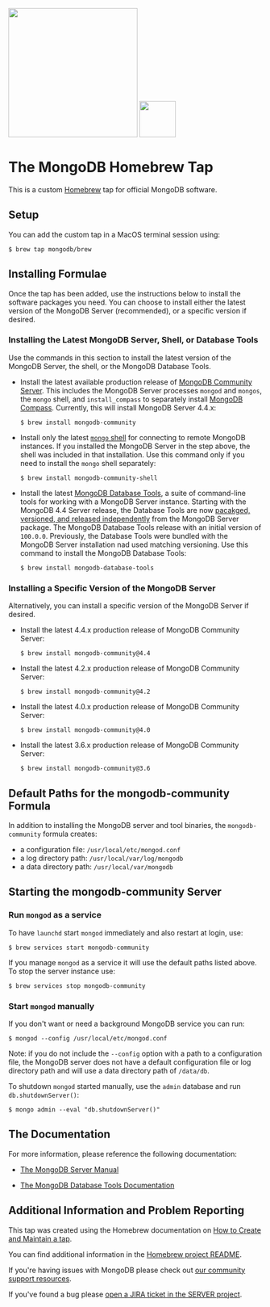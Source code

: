 <img src="https://webassets.mongodb.com/_com_assets/cms/mongodb-logo-rgb-j6w271g1xn.jpg" width="256"> <img src="https://brew.sh/assets/img/homebrew-256x256.png" height="72">

# The MongoDB Homebrew Tap

This is a custom [Homebrew](https://brew.sh) tap for official MongoDB software.

## Setup

You can add the custom tap in a MacOS terminal session using:

```
$ brew tap mongodb/brew
```

## Installing Formulae

Once the tap has been added, use the instructions below to install the software packages you need. You can choose to install either the latest version of the MongoDB Server (recommended), or a specific version if desired.

### Installing the Latest MongoDB Server, Shell, or Database Tools

Use the commands in this section to install the latest version of the MongoDB Server, the shell, or the MongoDB Database Tools.

 * Install the latest available production release of [MongoDB Community Server](https://docs.mongodb.com/manual/). This includes the MongoDB Server processes `mongod` and `mongos`, the `mongo` shell, and `install_compass` to separately install [MongoDB Compass](https://docs.mongodb.com/compass/). Currently, this will install MongoDB Server 4.4.x:
 
   ```
   $ brew install mongodb-community
   ```

 * Install only the latest [`mongo` shell](https://docs.mongodb.com/manual/mongo/) for connecting to remote MongoDB instances. If you installed the MongoDB Server in the step above, the shell was included in that installation. Use this command only if you need to install the `mongo` shell separately:

   ```
   $ brew install mongodb-community-shell
   ```

 * Install the latest [MongoDB Database Tools](https://docs.mongodb.com/database-tools/), a suite of command-line tools for working with a MongoDB Server instance. Starting with the MongoDB 4.4 Server release, the Database Tools are now [pacakged, versioned, and released independently](https://www.mongodb.com/blog/post/separating-database-tools-server) from the MongoDB Server package. The MongoDB Database Tools release with an initial version of `100.0.0`. Previously, the Database Tools were bundled with the MongoDB Server installation nad used matching versioning. Use this command to install the MongoDB Database Tools:

   ```
   $ brew install mongodb-database-tools
   ```

### Installing a Specific Version of the MongoDB Server

Alternatively, you can install a specific version of the MongoDB Server if desired.

 * Install the latest 4.4.x production release of MongoDB Community Server:
   ```
   $ brew install mongodb-community@4.4
   ```

* Install the latest 4.2.x production release of MongoDB Community Server:
   ```
   $ brew install mongodb-community@4.2
   ```

 * Install the latest 4.0.x production release of MongoDB Community Server:
   ```
   $ brew install mongodb-community@4.0
   ```

 * Install the latest 3.6.x production release of MongoDB Community Server:
   ```
   $ brew install mongodb-community@3.6
   ```

## Default Paths for the mongodb-community Formula

In addition to installing the MongoDB server and tool binaries, the `mongodb-community` formula creates:

 * a configuration file: `/usr/local/etc/mongod.conf`
 * a log directory path: `/usr/local/var/log/mongodb`
 * a data directory path: `/usr/local/var/mongodb`

## Starting the mongodb-community Server

### Run `mongod` as a service

To have `launchd` start `mongod` immediately and also restart at login, use:

```
$ brew services start mongodb-community
```
If you manage `mongod` as a service it will use the default paths listed above. To stop the server instance use:

```
$ brew services stop mongodb-community
```

### Start `mongod` manually

If you don't want or need a background MongoDB service you can run:

```
$ mongod --config /usr/local/etc/mongod.conf
```
Note: if you do not include the `--config` option with a path to a configuration file, the MongoDB server does not have a default configuration file or log directory path and will use a data directory path of `/data/db`.

To shutdown `mongod` started manually, use the `admin` database and run `db.shutdownServer()`:

```
$ mongo admin --eval "db.shutdownServer()"
```

## The Documentation

For more information, please reference the following documentation:

* [The MongoDB Server Manual](https://docs.mongodb.com/manual/)

* [The MongoDB Database Tools Documentation](https://docs.mongodb.com/database-tools/)

## Additional Information and Problem Reporting

This tap was created using the Homebrew documentation on [How to Create and Maintain a tap](https://github.com/Homebrew/brew/blob/master/docs/How-to-Create-and-Maintain-a-Tap.md).

You can find additional information in the [Homebrew project README](https://github.com/Homebrew/brew#homebrew).

If you're having issues with MongoDB please check out [our community support resources](https://www.mongodb.com/community-support-resources).

If you've found a bug please [open a JIRA ticket in the SERVER project](https://jira.mongodb.org).
